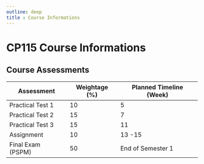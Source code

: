 ```yaml
---
outline: deep
title : Course Informations
---
```


# CP115 Course Informations

## Course Assessments

| **Assessment**        | **Weightage (%)** | **Planned Timeline (Week)** |
|-------------------|---------------|-------------------------|
| Practical Test 1  | 10            | 5                       |
| Practical Test 2  | 15            | 7                       |
| Practical Test 3  | 15            | 11                      |
| Assignment        | 10            | 13 -15                  |
| Final Exam (PSPM) | 50            | End of Semester 1       |

